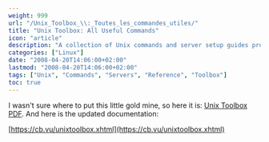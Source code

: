 ```yaml
---
weight: 999
url: "/Unix_Toolbox_\\:_Toutes_les_commandes_utiles/"
title: "Unix Toolbox: All Useful Commands"
icon: "article"
description: "A collection of Unix commands and server setup guides providing comprehensive reference for system administrators."
categories: ["Linux"]
date: "2008-04-20T14:06:00+02:00"
lastmod: "2008-04-20T14:06:00+02:00"
tags: ["Unix", "Commands", "Servers", "Reference", "Toolbox"]
toc: true
---
```


I wasn't sure where to put this little gold mine, so here it is: [Unix Toolbox PDF](/pdf/unixtoolbox.pdf). And here is the updated documentation:

[https://cb.vu/unixtoolbox.xhtml](https://cb.vu/unixtoolbox.xhtml)
